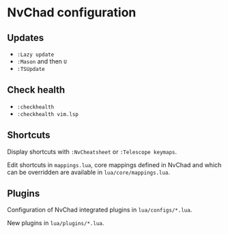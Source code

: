 # NvChad configuration

## Updates

- `:Lazy update`
- `:Mason` and then `U`
- `:TSUpdate`

## Check health

- `:checkhealth`
- `:checkhealth vim.lsp`

## Shortcuts

Display shortcuts with `:NvCheatsheet` or `:Telescope keymaps`.

Edit shortcuts in `mappings.lua`, core mappings defined in NvChad and which can be overridden are available in `lua/core/mappings.lua`.

## Plugins

Configuration of NvChad integrated plugins in `lua/configs/*.lua`.

New plugins in `lua/plugins/*.lua`.
